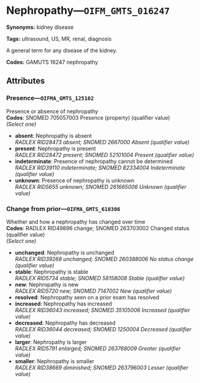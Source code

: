 # Nephropathy—`OIFM_GMTS_016247`

**Synonyms:** kidney disease

**Tags:** ultrasound, US, MR, renal, diagnosis

A general term for any disease of the kidney.

**Codes:** GAMUTS 16247 nephropathy

## Attributes

### Presence—`OIFMA_GMTS_125102`

Presence or absence of nephropathy  
**Codes**: SNOMED 705057003 Presence (property) (qualifier value)  
*(Select one)*

- **absent**: Nephropathy is absent  
_RADLEX RID28473 absent; SNOMED 2667000 Absent (qualifier value)_
- **present**: Nephropathy is present  
_RADLEX RID28472 present; SNOMED 52101004 Present (qualifier value)_
- **indeterminate**: Presence of nephropathy cannot be determined  
_RADLEX RID39110 indeterminate; SNOMED 82334004 Indeterminate (qualifier value)_
- **unknown**: Presence of nephropathy is unknown  
_RADLEX RID5655 unknown; SNOMED 261665006 Unknown (qualifier value)_

### Change from prior—`OIFMA_GMTS_610306`

Whether and how a nephropathy has changed over time  
**Codes**: RADLEX RID49896 change; SNOMED 263703002 Changed status (qualifier value)  
*(Select one)*

- **unchanged**: Nephropathy is unchanged  
_RADLEX RID39268 unchanged; SNOMED 260388006 No status change (qualifier value)_
- **stable**: Nephropathy is stable  
_RADLEX RID5734 stable; SNOMED 58158008 Stable (qualifier value)_
- **new**: Nephropathy is new  
_RADLEX RID5720 new; SNOMED 7147002 New (qualifier value)_
- **resolved**: Nephropathy seen on a prior exam has resolved  
- **increased**: Nephropathy has increased  
_RADLEX RID36043 increased; SNOMED 35105006 Increased (qualifier value)_
- **decreased**: Nephropathy has decreased  
_RADLEX RID36044 decreased; SNOMED 1250004 Decreased (qualifier value)_
- **larger**: Nephropathy is larger  
_RADLEX RID5791 enlarged; SNOMED 263768009 Greater (qualifier value)_
- **smaller**: Nephropathy is smaller  
_RADLEX RID38669 diminished; SNOMED 263796003 Lesser (qualifier value)_